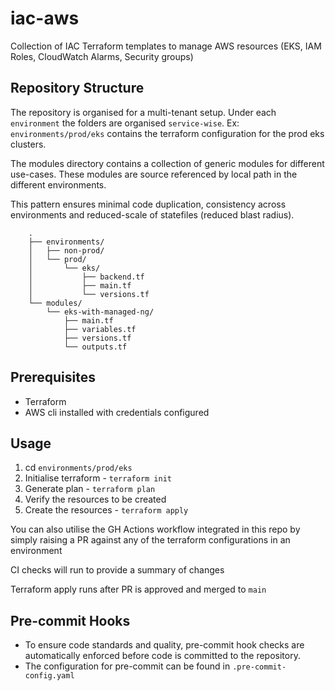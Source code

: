 # iac-aws
Collection of IAC Terraform templates to manage AWS resources (EKS, IAM Roles, CloudWatch Alarms, Security groups)

## Repository Structure

The repository is organised for a multi-tenant setup. Under each `environment` the folders are organised `service-wise`. Ex: `environments/prod/eks` contains the terraform configuration for the prod eks clusters.

The modules directory contains a collection of generic modules for different use-cases. These modules are source referenced by local path in the different environments. 

This pattern ensures minimal code duplication, consistency across environments and reduced-scale of statefiles (reduced blast radius).

```
    .
    ├── environments/
    │   ├── non-prod/
    │   └── prod/
    │       └── eks/
    │           ├── backend.tf
    │           ├── main.tf
    │           └── versions.tf
    └── modules/
        └── eks-with-managed-ng/
            ├── main.tf
            ├── variables.tf
            ├── versions.tf
            └── outputs.tf
```


## Prerequisites
- Terraform
- AWS cli installed with credentials configured

## Usage

1. cd `environments/prod/eks`
2. Initialise terraform - `terraform init`
3. Generate plan - `terraform plan`
4. Verify the resources to be created
4. Create the resources - `terraform apply`


You can also utilise the GH Actions workflow integrated in this repo by simply raising a PR against any of the terraform configurations in an environment

CI checks will run to provide a summary of changes

Terraform apply runs after PR is approved and merged to `main`


## Pre-commit Hooks

- To ensure code standards and quality, pre-commit hook checks are automatically enforced before code is committed to the repository.
- The configuration for pre-commit can be found in `.pre-commit-config.yaml`
